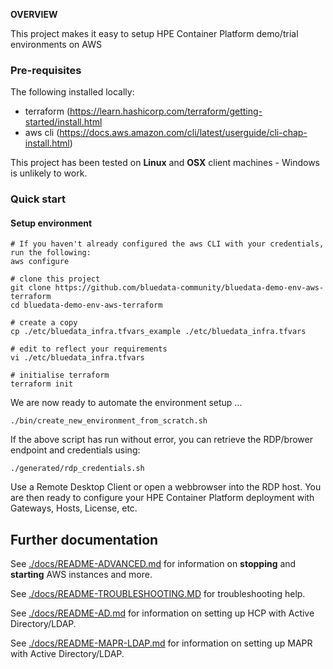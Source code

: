 **OVERVIEW**

This project makes it easy to setup HPE Container Platform demo/trial environments on AWS

### Pre-requisites

The following installed locally:

 - terraform (https://learn.hashicorp.com/terraform/getting-started/install.html
 - aws cli (https://docs.aws.amazon.com/cli/latest/userguide/cli-chap-install.html)

This project has been tested on **Linux** and **OSX** client machines - Windows is unlikely to work.

### Quick start

#### Setup environment

```
# If you haven't already configured the aws CLI with your credentials, run the following:
aws configure

# clone this project
git clone https://github.com/bluedata-community/bluedata-demo-env-aws-terraform
cd bluedata-demo-env-aws-terraform

# create a copy 
cp ./etc/bluedata_infra.tfvars_example ./etc/bluedata_infra.tfvars

# edit to reflect your requirements
vi ./etc/bluedata_infra.tfvars 

# initialise terraform
terraform init
```

We are now ready to automate the environment setup ...

```
./bin/create_new_environment_from_scratch.sh
```

If the above script has run without error, you can retrieve the RDP/brower endpoint and credentials using:

```
./generated/rdp_credentials.sh
```

Use a Remote Desktop Client or open a webbrowser into the RDP host. You are then ready to configure your HPE Container Platform deployment with Gateways, Hosts, License, etc.



## Further documentation

See [./docs/README-ADVANCED.md](./docs/README-ADVANCED.md) for information on **stopping** and **starting** AWS instances and more.

See [./docs/README-TROUBLESHOOTING.MD](./docs/README-TROUBLESHOOTING.MD) for troubleshooting help.

See [./docs/README-AD.md](./docs/README-AD.md) for information on setting up HCP with Active Directory/LDAP.

See [./docs/README-MAPR-LDAP.md](./docs/README-MAPR-LDAP.md) for information on setting up MAPR  with Active Directory/LDAP.
